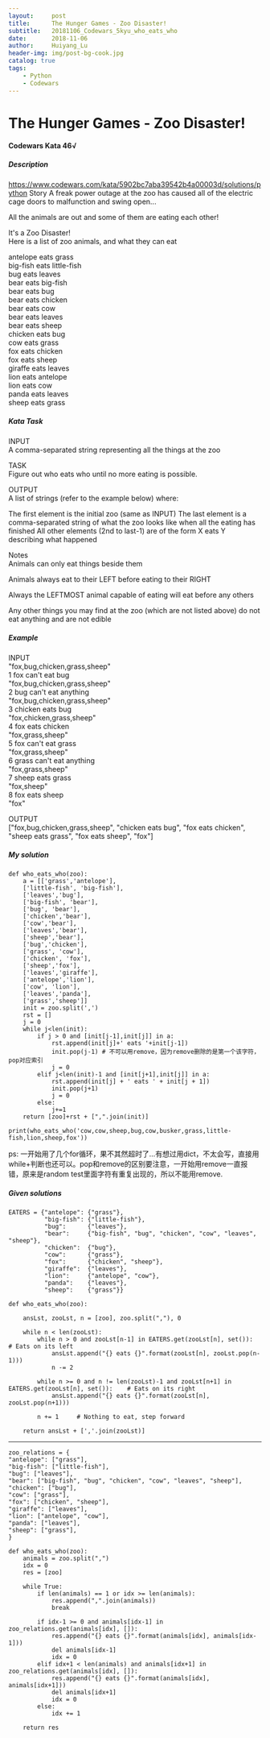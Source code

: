```yaml
---
layout:     post
title:      The Hunger Games - Zoo Disaster!
subtitle:   20181106_Codewars_5kyu_who_eats_who
date:       2018-11-06
author:     Huiyang_Lu
header-img: img/post-bg-cook.jpg
catalog: true
tags:
    - Python
    - Codewars
---
```

# The Hunger Games - Zoo Disaster!
#### Codewars Kata 46√
##### Description
https://www.codewars.com/kata/5902bc7aba39542b4a00003d/solutions/python
Story
A freak power outage at the zoo has caused all of the electric cage doors to malfunction and swing open...

All the animals are out and some of them are eating each other!
  
It's a Zoo Disaster!    
Here is a list of zoo animals, and what they can eat  

antelope eats grass  
big-fish eats little-fish  
bug eats leaves  
bear eats big-fish  
bear eats bug  
bear eats chicken  
bear eats cow  
bear eats leaves  
bear eats sheep  
chicken eats bug  
cow eats grass  
fox eats chicken  
fox eats sheep  
giraffe eats leaves  
lion eats antelope  
lion eats cow  
panda eats leaves  
sheep eats grass  
  
##### Kata Task
INPUT  
A comma-separated string representing all the things at the zoo  
  
TASK  
Figure out who eats who until no more eating is possible.  
  
OUTPUT  
A list of strings (refer to the example below) where:  
  
The first element is the initial zoo (same as INPUT)
The last element is a comma-separated string of what the zoo looks like when all the eating has finished
All other elements (2nd to last-1) are of the form X eats Y describing what happened

Notes  
Animals can only eat things beside them  

Animals always eat to their LEFT before eating to their RIGHT

Always the LEFTMOST animal capable of eating will eat before any others

Any other things you may find at the zoo (which are not listed above) do not eat anything and are not edible

##### Example
INPUT	  
"fox,bug,chicken,grass,sheep"  
1	fox can't eat bug	  
"fox,bug,chicken,grass,sheep"  
2	bug can't eat anything	  
"fox,bug,chicken,grass,sheep"  
3	chicken eats bug	  
"fox,chicken,grass,sheep"  
4	fox eats chicken	  
"fox,grass,sheep"  
5	fox can't eat grass	  
"fox,grass,sheep"  
6	grass can't eat anything	  
"fox,grass,sheep"  
7	sheep eats grass	  
"fox,sheep"  
8	fox eats sheep	  
"fox"  

OUTPUT	   
["fox,bug,chicken,grass,sheep", "chicken eats bug", "fox eats chicken", "sheep eats grass", "fox eats sheep", "fox"]  
  
##### My solution
    def who_eats_who(zoo):
        a = [['grass','antelope'],
        ['little-fish', 'big-fish'],
        ['leaves','bug'],
        ['big-fish', 'bear'],
        ['bug', 'bear'],
        ['chicken','bear'],
        ['cow','bear'],
        ['leaves','bear'],
        ['sheep','bear'],
        ['bug','chicken'],
        ['grass', 'cow'],
        ['chicken', 'fox'],
        ['sheep','fox'],
        ['leaves','giraffe'],
        ['antelope','lion'],
        ['cow', 'lion'],
        ['leaves','panda'],
        ['grass','sheep']]
        init = zoo.split(',')
        rst = []
        j = 0
        while j<len(init):
            if j > 0 and [init[j-1],init[j]] in a:
                rst.append(init[j]+' eats '+init[j-1])
                init.pop(j-1) # 不可以用remove，因为remove删除的是第一个该字符，pop对应索引
                j = 0
            elif j<len(init)-1 and [init[j+1],init[j]] in a:
                rst.append(init[j] + ' eats ' + init[j + 1])
                init.pop(j+1)
                j = 0
            else:
                j+=1
        return [zoo]+rst + [",".join(init)]

    print(who_eats_who('cow,cow,sheep,bug,cow,busker,grass,little-fish,lion,sheep,fox'))

ps: 一开始用了几个for循环，果不其然超时了…有想过用dict，不太会写，直接用while+判断也还可以。pop和remove的区别要注意，一开始用remove一直报错，原来是random test里面字符有重复出现的，所以不能用remove.

##### Given solutions
    EATERS = {"antelope": {"grass"},
              "big-fish": {"little-fish"},
              "bug":      {"leaves"},
              "bear":     {"big-fish", "bug", "chicken", "cow", "leaves", "sheep"},
              "chicken":  {"bug"},
              "cow":      {"grass"},
              "fox":      {"chicken", "sheep"},
              "giraffe":  {"leaves"},
              "lion":     {"antelope", "cow"},
              "panda":    {"leaves"},
              "sheep":    {"grass"}}

    def who_eats_who(zoo):
        
        ansLst, zooLst, n = [zoo], zoo.split(","), 0
        
        while n < len(zooLst):
            while n > 0 and zooLst[n-1] in EATERS.get(zooLst[n], set()):                            # Eats on its left
                ansLst.append("{} eats {}".format(zooLst[n], zooLst.pop(n-1)))
                n -= 2
            
            while n >= 0 and n != len(zooLst)-1 and zooLst[n+1] in EATERS.get(zooLst[n], set()):    # Eats on its right
                ansLst.append("{} eats {}".format(zooLst[n], zooLst.pop(n+1)))
            
            n += 1     # Nothing to eat, step forward
            
        return ansLst + [','.join(zooLst)]

---
    zoo_relations = {
    "antelope": ["grass"],
    "big-fish": ["little-fish"],
    "bug": ["leaves"],
    "bear": ["big-fish", "bug", "chicken", "cow", "leaves", "sheep"],
    "chicken": ["bug"],
    "cow": ["grass"],
    "fox": ["chicken", "sheep"],
    "giraffe": ["leaves"],
    "lion": ["antelope", "cow"],
    "panda": ["leaves"],
    "sheep": ["grass"],
    }
    
    def who_eats_who(zoo):
        animals = zoo.split(",")
        idx = 0
        res = [zoo]
        
        while True:
            if len(animals) == 1 or idx >= len(animals):
                res.append(",".join(animals))
                break

            if idx-1 >= 0 and animals[idx-1] in zoo_relations.get(animals[idx], []):
                res.append("{} eats {}".format(animals[idx], animals[idx-1]))
                del animals[idx-1]
                idx = 0
            elif idx+1 < len(animals) and animals[idx+1] in zoo_relations.get(animals[idx], []):
                res.append("{} eats {}".format(animals[idx], animals[idx+1]))
                del animals[idx+1]
                idx = 0
            else:
                idx += 1

        return res